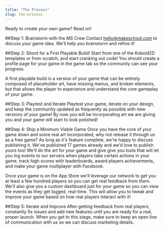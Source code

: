 ```yaml
---
title: "The Process"
slug: the-process
---     
```


Ready to create your own game? Read on!

##Step 1: Brainstorm with the MS Crew
Contact <hello@makeschool.com> to discuss your game idea. We'll help you brainstorm and refine it!

##Step 2: Shoot for a First Playable Build!
Start from one of the Kobold2D templates or from scratch, and start cranking out code! You should create a profile page for your game in the game tab so the community can see your progress.

A first playable build is a version of your game that can be entirely composed of placeholder art, have missing menus, and broken elements, but that allows the player to experience and understand the core gameplay of your game.

##Step 3: Playtest and Iterate
Playtest your game, iterate on your design, and keep the community updated as frequently as possible with new versions of your game! By now you will be incorporating art we are giving you and your game will start to look polished!

##Step 4: Ship a Minimum Viable Game
Once you have the core of your game down and some real art incorporated, why not release it through us as a free game? As long as it's feature complete, we're happy to discuss publishing it. We've published 17 games already and we'd love to publish yours too! We'll do the art for your game and give give you tools that will let you log events to our servers when players take certain actions in your game, track high scores with leaderboards, award players achievements, and make your game multiplayer with Facebook.

Once your game is on the App Store we'll leverage our network to get you at least a few hundred players so you can get real feedback from them. We'll also give you a custom dashboard just for your game so you can view the events as they get logged, real-time. This will allow you to tweak and improve your game based on how real players interact with it!

##Step 5: Iterate and Improve
After getting feedback from real players, constantly fix issues and add new features until you are ready for a real, proper launch. When you get to this stage, make sure to keep an open line of communication with us so we can discuss marketing details.
